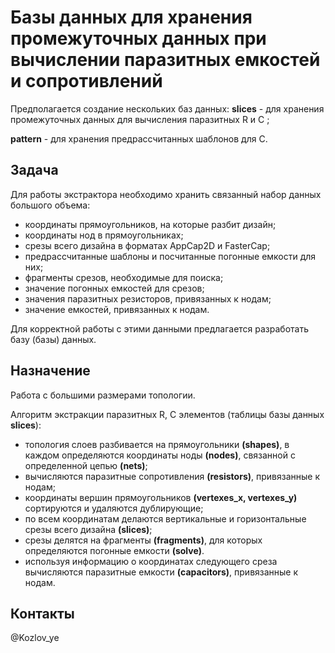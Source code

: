 # Базы данных для хранения промежуточных данных при вычислении паразитных емкостей и сопротивлений

Предполагается создание нескольких баз данных:
**slices** - для хранения промежуточных данных для вычисления паразитных R и C ;

**pattern** - для хранения предрассчитанных шаблонов для С.

## Задача

Для работы экстрактора необходимо хранить связанный набор данных большого объема:

- координаты прямоугольников, на которые разбит дизайн;
- координаты нод в прямоугольниках;
- срезы всего дизайна в форматах AppCap2D и FasterCap;
- предрассчитанные шаблоны и посчитанные погонные емкости для них;
- фрагменты срезов, необходимые для поиска;
- значение погонных емкостей для срезов;
- значения паразитных резисторов, привязанных к нодам;
- значение емкостей, привязанных к нодам.

Для корректной работы с этими данными предлагается разработать базу (базы) данных.
## Назначение
Работа с большими размерами топологии.

Алгоритм экстракции паразитных R, C элементов (таблицы базы данных **slices**):
- топология слоев разбивается на прямоугольники **(shapes)**, в каждом определяются координаты ноды **(nodes)**, связанной с определенной цепью **(nets)**;
- вычисляются паразитные сопротивления **(resistors)**, привязанные к нодам;
- координаты вершин прямоугольников **(vertexes_x, vertexes_y)** сортируются и удаляются дублирующие;
- по всем координатам делаются вертикальные и горизонтальные срезы всего дизайна **(slices)**;  
- cрезы делятся на фрагменты **(fragments)**, для которых определяются погонные емкости **(solve)**.
- используя информацию о координатах следующего среза вычисляются паразитные емкости **(capacitors)**, привязанные к нодам. 
## Контакты

@Kozlov_ye
